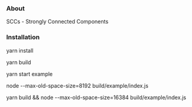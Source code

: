 ### About
SCCs - Strongly Connected Components

### Installation

yarn install

yarn build

yarn start example

node --max-old-space-size=8192 build/example/index.js

yarn build && node --max-old-space-size=16384 build/example/index.js